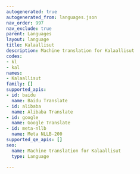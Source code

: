 ```yaml
---
autogenerated: true
autogenerated_from: languages.json
nav_order: 997
nav_exclude: true
parent: Languages
layout: language
title: Kalaallisut
description: Machine translation for Kalaallisut
codes:
- kl
- kal
names:
- Kalaallisut
family: []
supported_apis:
- id: baidu
  name: Baidu Translate
- id: alibaba
  name: Alibaba Translate
- id: google
  name: Google Translate
- id: meta-nllb
  name: Meta NLLB-200
supported_qe_apis: []
seo:
  name: Machine translation for Kalaallisut
  type: Language

---
```


